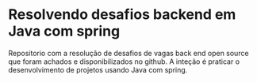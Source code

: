 # Resolvendo desafios backend em Java com spring

Repositorio com a resolução de desafios de vagas back end open source que foram achados e disponibilizados no github. A inteção é praticar o desenvolvimento de projetos usando Java com spring.
